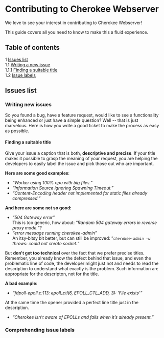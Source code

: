 # Contributing to Cherokee Webserver

We love to see your interest in contributing to Cherokee Webserver!

This guide covers all you need to know to make this a fluid experience.

## Table of contents

1 [Issues list](#issues-iist)  
1.1 [Writing a new issue](#writing-a-new-issue)  
1.1.1 [Finding a suitable title](#finding-a-suitable-title)  
1.2 [Issue labels](#issue-labels)  

## Issues list

### Writing new issues

So you found a bug, have a feature request, would like to see a functionality being enhanced or just have a simple question? Well -- that is just marvelous. Here is how you write a good ticket to make the process as easy as possible.

#### Finding a suitable title

Give your issue a caption that is both, **descriptive and precise**. If your title makes it possible to grasp the meaning of your request, you are helping the developers to easily label the issue and pick those out who are important.

**Here are some good examples:**
- *“Worker using 100% cpu with big files.”*
- *“Information Source ignoring Spawning Timeout.”*
- *“Content-Encoding header not implemented for static files already compressed.”*

**And here are some not so good:**
- *“504 Gateway error”*  
  This is too generic, how about: “*Random 504 gateway errors in reverse proxy mode.*”?
- *“error message running cherokee-admin”*  
  An itsy-bitsy bit better, but can still be improved: “*`cherokee-admin -u` throws: could not create socket.*”

But **don't get too technical** over the fact that we prefer precise titles. Remember, you already know the defect behind that issue, and even the problematic line of code, the developer might just not and needs to read the description to understand what exactly is the problem. Such information are appropriate for the descripton, not for the title.

**A bad example:**
- *“fdpoll-epoll.c:113: epoll_ctl(6, EPOLL_CTL_ADD, 3): 'File exists'”*

At the same time the opener provided a perfect line title just in the description.
- *“Cherokee isn’t aware of EPOLLs and fails when it’s already present.”*

### Comprehending issue labels
